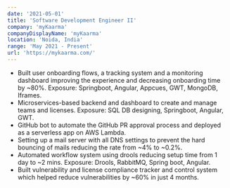 ```yaml
---
date: '2021-05-01'
title: 'Software Development Engineer II'
company: 'myKaarma'
companyDisplayName: 'myKaarma'
location: 'Noida, India'
range: 'May 2021 - Present'
url: 'https://mykaarma.com/'
---
```


- Built user onboarding flows, a tracking system and a monitoring dashboard improving the experience and decreasing onboarding time by ~80%. Exposure: Springboot, Angular, Appcues, GWT, MongoDB, Iframes.
- Microservices-based backend and dashboard to create and manage teams and licenses. Exposure: SQL DB designing, Springboot, Angular, GWT.
- GitHub bot to automate the GitHub PR approval process and deployed as a serverless app on AWS Lambda.
- Setting up a mail server with all DNS settings to prevent the hard bouncing of mails reducing the rate from ~4% to ~0.2%.
- Automated workflow system using drools reducing setup time from 1 day to ~2 mins. Exposure: Drools, RabbitMQ, Spring boot, Angular.
- Built vulnerability and license compliance tracker and control system which helped reduce vulnerabilities by ~60% in just 4 months.
